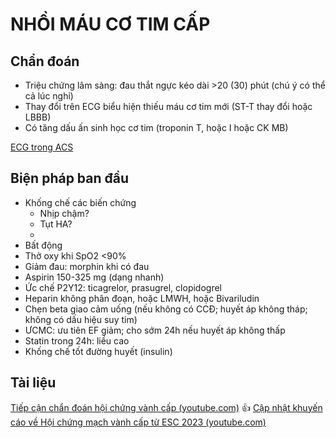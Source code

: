 # NHỒI MÁU CƠ TIM CẤP

## Chẩn đoán
- Triệu chứng lâm sàng: đau thắt ngực kéo dài >20 (30) phút (chú ý có thể cả lúc nghỉ)
- Thay đổi trên ECG biểu hiện thiếu máu cơ tim mới (ST-T thay đổi hoặc LBBB)
- Có tăng dấu ấn sinh học cơ tim (troponin T, hoặc I hoặc CK MB)

[ECG trong ACS](./ECG%20trong%20ACS.md)

## Biện pháp ban đầu
- Khống chế các biến chứng
	- Nhịp chậm?
	- Tụt HA?
	- 
- Bất động
- Thở oxy khi SpO2 <90%
- Giảm đau: morphin khi có đau
- Aspirin 150-325 mg (dạng nhanh)
- Ức chế P2Y12: ticagrelor, prasugrel, clopidogrel
- Heparin không phân đoạn, hoặc LMWH, hoặc Bivariludin
- Chẹn beta giao cảm uống (nếu không có CCĐ; huyết áp không tháp; không có dấu hiệu suy tim)
- ƯCMC: ưu tiên EF giảm; cho sớm 24h nếu huyết áp không thấp
- Statin trong 24h: liều cao
- Khống chế tốt đường huyết (insulin)









## Tài liệu
[Tiếp cận chẩn đoán hội chứng vành cấp (youtube.com)](https://www.youtube.com/watch?v=BR_ZPlAHygU)
👍 [Cập nhật khuyến cáo về Hội chứng mạch vành cấp từ ESC 2023 (youtube.com)](https://www.youtube.com/watch?v=rsgkbRbu52U)